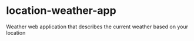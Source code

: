 # location-weather-app
Weather web application that describes the current weather based on your location
